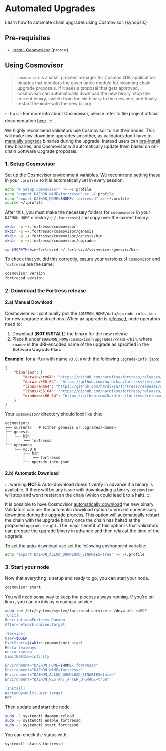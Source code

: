 
<!--
order: 2
-->

# Automated Upgrades

Learn how to automate chain upgrades using Cosmovisor. {synopsis}

## Pre-requisites

- [Install Cosmovisor](https://docs.cosmos.network/main/run-node/cosmovisor.html#installation) {prereq}

## Using Cosmovisor

> `cosmovisor` is a small process manager for Cosmos SDK application binaries that monitors the governance module for incoming chain upgrade proposals. If it sees a proposal that gets approved, cosmovisor can automatically download the new binary, stop the current binary, switch from the old binary to the new one, and finally restart the node with the new binary.

::: tip
👉 For more info about Cosmovisor, please refer to the project official documentation [here](https://docs.cosmos.network/main/run-node/cosmovisor.html).
:::

We highly recommend validators use Cosmovisor to run their nodes. This will make low-downtime upgrades smoother, as validators don't have to [manually upgrade](./manual.md) binaries during the upgrade. Instead users can [pre-install](#manual-download) new binaries, and Cosmovisor will automatically update them based on on-chain Software Upgrade proposals.

### 1. Setup Cosmovisor

Set up the Cosmovisor environment variables. We recommend setting these in your `.profile` so it is automatically set in every session.

```bash
echo "# Setup Cosmovisor" >> ~/.profile
echo "export DAEMON_NAME=fortressd" >> ~/.profile
echo "export DAEMON_HOME=$HOME/.fortressd" >> ~/.profile
source ~/.profile
```

After this, you must make the necessary folders for `cosmosvisor` in your `DAEMON_HOME` directory (`~/.fortressd`) and copy over the current binary.

```bash
mkdir -p ~/.fortressd/cosmovisor
mkdir -p ~/.fortressd/cosmovisor/genesis
mkdir -p ~/.fortressd/cosmovisor/genesis/bin
mkdir -p ~/.fortressd/cosmovisor/upgrades

cp $GOPATH/bin/fortressd ~/.fortressd/cosmovisor/genesis/bin
```

To check that you did this correctly, ensure your versions of `cosmovisor` and `fortressd` are the same:

```bash
cosmovisor version
fortressd version
```

### 2. Download the Fortress release

#### 2.a) Manual Download

Cosmovisor will continually poll the `$DAEMON_HOME/data/upgrade-info.json` for new upgrade instructions. When an upgrade is [released](https://github.com/hardiksa/fortress/releases), node operators need to:

1. Download (**NOT INSTALL**) the binary for the new release
2. Place it under `$DAEMON_HOME/cosmovisor/upgrades/<name>/bin`, where `<name>` is the URI-encoded name of the upgrade as specified in the Software Upgrade Plan.

**Example**: for a `Plan` with name `v3.0.0` with the following `upgrade-info.json`:

```json
{
    "binaries": {
        "darwin/arm64": "https://github.com/hardiksa/fortress/releases/download/v3.0.0/fortress_3.0.0_Darwin_arm64.tar.gz",
        "darwin/x86_64": "https://github.com/hardiksa/fortress/releases/download/v3.0.0/fortress_3.0.0_Darwin_x86_64.tar.gz",
        "linux/arm64": "https://github.com/hardiksa/fortress/releases/download/v3.0.0/fortress_3.0.0_Linux_arm64.tar.gz",
        "linux/x86_64": "https://github.com/hardiksa/fortress/releases/download/v3.0.0/fortress_3.0.0_Linux_x86_64.tar.gz",
        "windows/x86_64": "https://github.com/hardiksa/fortress/releases/download/v3.0.0/fortress_3.0.0_Windows_x86_64.zip"
    }
}
```

Your `cosmovisor/` directory should look like this:

```shell
cosmovisor/
├── current/   # either genesis or upgrades/<name>
├── genesis
│   └── bin
│       └── fortressd
└── upgrades
    └── v3.0.0
        ├── bin
        │   └── fortressd
        └── upgrade-info.json
```

#### 2.b) Automatic Download

::: warning
**NOTE**: Auto-download doesn't verify in advance if a binary is available. If there will be any issue with downloading a binary, `cosmovisor` will stop and won't restart an the chain (which could lead it to a halt).
:::

It is possible to have Cosmovisor [automatically download](https://docs.cosmos.network/main/run-node/cosmovisor.html#auto-download) the new binary. Validators can use the automatic download option to prevent unnecessary downtime during the upgrade process. This option will automatically restart the chain with the upgrade binary once the chain has halted at the proposed `upgrade-height`. The major benefit of this option is that validators can prepare the upgrade binary in advance and then relax at the time of the upgrade.

To set the auto-download use set the following environment variable:

```bash
echo "export DAEMON_ALLOW_DOWNLOAD_BINARIES=true" >> ~/.profile
```

### 3. Start your node

Now that everything is setup and ready to go, you can start your node.

```bash
cosmovisor start
```

You will need some way to keep the process always running. If you're on linux, you can do this by creating a service.

```bash
sudo tee /etc/systemd/system/fortressd.service > /dev/null <<EOF
[Unit]
Description=Fortress Daemon
After=network-online.target

[Service]
User=$USER
ExecStart=$(which cosmovisor) start
Restart=always
RestartSec=3
LimitNOFILE=infinity

Environment="DAEMON_HOME=$HOME/.fortressd"
Environment="DAEMON_NAME=fortressd"
Environment="DAEMON_ALLOW_DOWNLOAD_BINARIES=false"
Environment="DAEMON_RESTART_AFTER_UPGRADE=true"

[Install]
WantedBy=multi-user.target
EOF
```

Then update and start the node

```bash
sudo -S systemctl daemon-reload
sudo -S systemctl enable fortressd
sudo -S systemctl start fortressd
```

You can check the status with:

```bash
systemctl status fortressd
```
